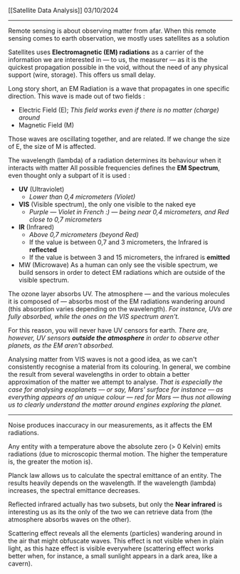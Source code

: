 [[Satellite Data Analysis]]
03/10/2024
****

Remote sensing is about observing matter from afar. When this remote sensing comes to earth observation, we mostly uses satellites as a solution

Satellites uses **Electromagnetic (EM) radiations** as a carrier of the information we are interested in — to us, the measurer — as it is the quickest propagation possible in the void, without the need of any physical support (wire, storage).
This offers us small delay.

Long story short, an EM Radiation is a wave that propagates in one specific direction. This wave is made out of two fields :
- Electric Field (E); *This field works even if there is no matter (charge) around*
- Magnetic Field (M)

Those waves are oscillating together, and are related. If we change the size of E, the size of M is affected.


The wavelength (lambda) of a radiation determines its behaviour when it interacts with matter
All possible frequencies defines the **EM Spectrum**, even thought only a subpart of it is used :
- **UV** (Ultraviolet)
	- *Lower than 0,4 micrometers (Violet)* 
- **VIS** (Visible spectrum), the only one visible to the naked eye
	- *Purple — Violet in French :) — being near 0,4 micrometers, and Red close to 0,7 micrometers*
- **IR** (Infrared)
	- *Above 0,7 micrometers (beyond Red)*
	- If the value is between 0,7 and 3 micrometers, the Infrared is **reflected**
	- If the value is between 3 and 15 micrometers, the infrared is **emitted** 
- MW (Microwave)
As a human can only see the visible spectrum, we build sensors in order to detect EM radiations which are outside of the visible spectrum. 


The ozone layer absorbs UV. The atmosphere — and the various molecules it is composed of — absorbs most of the EM radiations wandering around (this absorption varies depending on the wavelength).
	*For instance, UVs are fully absorbed, while the ones on the VIS spectrum aren't.*

For this reason, you will never have UV censors for earth.
	*There are, however, UV sensors **outside the atmosphere** in order to observe other planets, as the EM aren't absorbed.*

Analysing matter from VIS waves is not a good idea, as we can't consistently recognise a material from its colouring. In general, we combine the result from several wavelengths in order to obtain a better approximation of the matter we attempt to analyse.
	*That is especially the case for analysing exoplanets — or say, Mars' surface for instance — as everything appears of an unique colour — red for Mars — thus not allowing us to clearly understand the matter around engines exploring the planet.*


****

Noise produces inaccuracy in our measurements, as it affects the EM radiations. 

Any entity with a temperature above the absolute zero (> 0 Kelvin) emits radiations (due to microscopic thermal motion. The higher the temperature is, the greater the motion is).

Planck law allows us to calculate the spectral emittance of an entity.
	The results heavily depends on the wavelength. If the wavelength (lambda) increases, the spectral emittance decreases.

Reflected infrared actually has two subsets, but only the **Near infrared** is interesting us as its the only of the two we can retrieve data from (the atmosphere absorbs waves on the other).


Scattering effect reveals all the elements (particles) wandering around in the air that might obfuscate waves. This effect is not visible when in plain light, as this haze effect is visible everywhere (scattering effect works better when, for instance, a small sunlight appears in a dark area, like a cavern).


